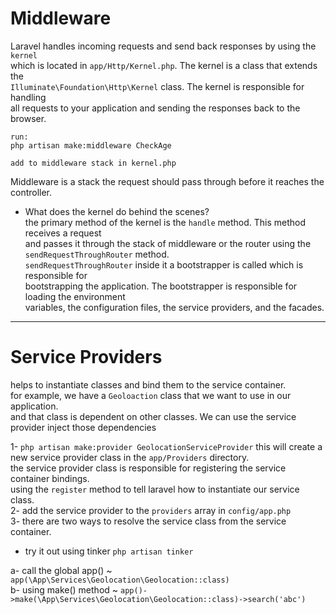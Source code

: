 # Middleware

Laravel handles incoming requests and send back responses by using the `kernel`<br>
which is located in `app/Http/Kernel.php`. The kernel is a class that extends the<br>
`Illuminate\Foundation\Http\Kernel` class. The kernel is responsible for handling<br>
all requests to your application and sending the responses back to the browser.<br>

```
run:
php artisan make:middleware CheckAge

add to middleware stack in kernel.php 
```

Middleware is a stack the request should pass through before it reaches the controller.<br>

* What does the kernel do behind the scenes?<br>
the primary method of the kernel is the `handle` method. This method receives a request<br>
and passes it through the stack of middleware or the router using the `sendRequestThroughRouter` method.<br>
`sendRequestThroughRouter` inside it a bootstrapper is called which is responsible for<br>
bootstrapping the application. The bootstrapper is responsible for loading the environment<br>
variables, the configuration files, the service providers, and the facades.<br>

---
# Service Providers
helps to instantiate classes and bind them to the service container.<br>
for example, we have a `Geoloaction` class that we want to use in our application.<br>
and that class is dependent on other classes. We can use the service provider inject those dependencies<br>

1- `
php artisan make:provider GeolocationServiceProvider
`
this will create a new service provider class in the `app/Providers` directory.<br>
the service provider class is responsible for registering the service container bindings.<br>
using the `register` method to tell laravel how to instantiate our service class.<br>
2- add the service provider to the `providers` array in `config/app.php`<br>
3- there are two ways to resolve the service class from the service container.<br>
- try it out using tinker `php artisan tinker`<br>

a- call the global app()    ~ `app(\App\Services\Geolocation\Geolocation::class)`<br>
b- using make() method      ~ `app()->make(\App\Services\Geolocation\Geolocation::class)->search('abc')`<br>





